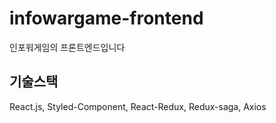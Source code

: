 # infowargame-frontend
인포워게임의 프론트엔드입니다
## 기술스택
React.js, Styled-Component, React-Redux, Redux-saga, Axios
